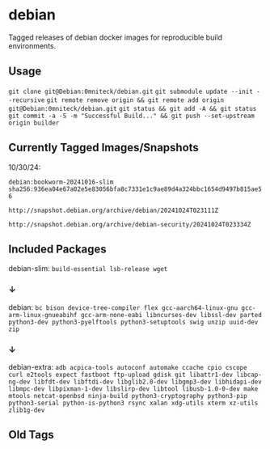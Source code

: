 # debian
Tagged releases of debian docker images for reproducible build environments.

## Usage
`git clone git@Debian:0mniteck/debian.git`
`git submodule update --init --recursive`
`git remote remove origin && git remote add origin git@Debian:0mniteck/debian.git`
`git status && git add -A && git status`
`git commit -a -S -m "Successful Build..." && git push --set-upstream origin builder`

## Currently Tagged Images/Snapshots
10/30/24:

`debian:bookworm-20241016-slim 
sha256:936ea04e67a02e5e83056bfa8c7331e1c9ae89d4a324bbc1654d9497b815ae56`

`http://snapshot.debian.org/archive/debian/20241024T023111Z`

`http://snapshot.debian.org/archive/debian-security/20241024T023334Z`

## Included Packages
debian-slim: `build-essential lsb-release wget`
### ↓
debian: `bc bison device-tree-compiler flex gcc-aarch64-linux-gnu gcc-arm-linux-gnueabihf gcc-arm-none-eabi libncurses-dev libssl-dev parted python3-dev python3-pyelftools python3-setuptools swig unzip uuid-dev zip`
### ↓
debian-extra: `adb acpica-tools autoconf automake ccache cpio cscope curl e2tools expect fastboot ftp-upload gdisk git libattr1-dev libcap-ng-dev libfdt-dev libftdi-dev libglib2.0-dev libgmp3-dev libhidapi-dev libmpc-dev libpixman-1-dev libslirp-dev libtool libusb-1.0-0-dev make mtools netcat-openbsd ninja-build python3-cryptography python3-pip python3-serial python-is-python3 rsync xalan xdg-utils xterm xz-utils zlib1g-dev`

## Old Tags

